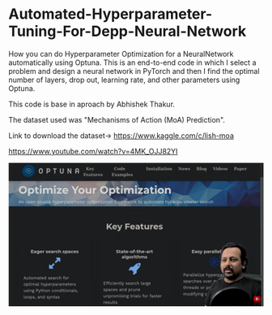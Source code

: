 # Automated-Hyperparameter-Tuning-For-Depp-Neural-Network
 How you can do Hyperparameter Optimization for a NeuralNetwork automatically using Optuna. This is an end-to-end code in which I select a problem and design a neural network in PyTorch and then I find the optimal number of layers, drop out, learning rate, and other parameters using Optuna.
 
 This code is base in aproach by Abhishek Thakur. 
 
 The dataset used was "Mechanisms of Action (MoA) Prediction". 
 
 Link to download the dataset-> https://www.kaggle.com/c/lish-moa

  https://www.youtube.com/watch?v=4MK_OJJ82YI


<p align="center"><img src="img\ScreenShot.png" align="center" ALT="HTML" width="alt%"/></p>
